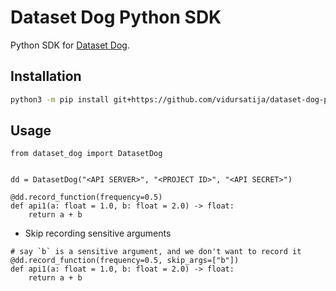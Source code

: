 # Dataset Dog Python SDK
Python SDK for [Dataset Dog](https://github.com/vidursatija/dataset-dog-server).

## Installation
```bash
python3 -m pip install git+https://github.com/vidursatija/dataset-dog-python.git
```

## Usage
```python3
from dataset_dog import DatasetDog


dd = DatasetDog("<API SERVER>", "<PROJECT ID>", "<API SECRET>")

@dd.record_function(frequency=0.5)
def api1(a: float = 1.0, b: float = 2.0) -> float:
    return a + b
```

- Skip recording sensitive arguments

```python3
# say `b` is a sensitive argument, and we don't want to record it
@dd.record_function(frequency=0.5, skip_args=["b"])
def api1(a: float = 1.0, b: float = 2.0) -> float:
    return a + b
```